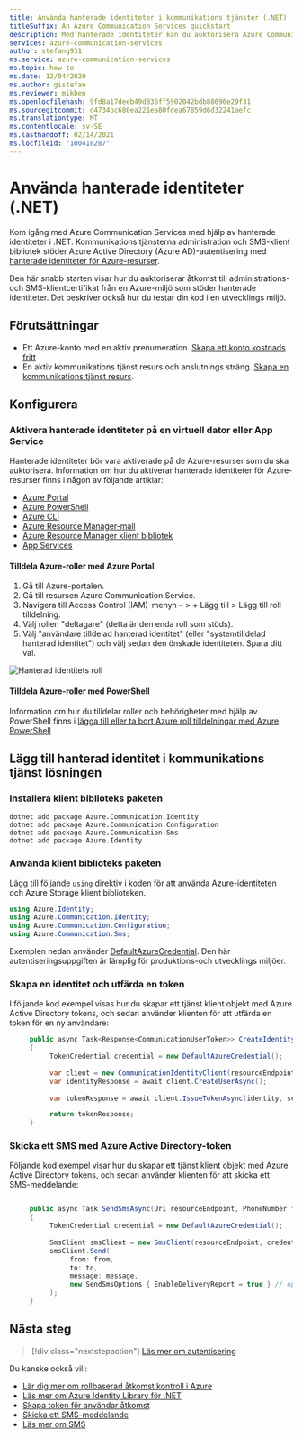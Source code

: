 ```yaml
---
title: Använda hanterade identiteter i kommunikations tjänster (.NET)
titleSuffix: An Azure Communication Services quickstart
description: Med hanterade identiteter kan du auktorisera Azure Communication Services-åtkomst från program som körs i virtuella Azure-datorer, Function-appar och andra resurser.
services: azure-communication-services
author: stefang931
ms.service: azure-communication-services
ms.topic: how-to
ms.date: 12/04/2020
ms.author: gistefan
ms.reviewer: mikben
ms.openlocfilehash: 9fd8a17deeb49d836ff5902042bdb88696e29f31
ms.sourcegitcommit: d4734bc680ea221ea80fdea67859d6d32241aefc
ms.translationtype: MT
ms.contentlocale: sv-SE
ms.lasthandoff: 02/14/2021
ms.locfileid: "100418287"
---
```

# <a name="use-managed-identities-net"></a>Använda hanterade identiteter (.NET)

Kom igång med Azure Communication Services med hjälp av hanterade identiteter i .NET. Kommunikations tjänsterna administration och SMS-klient bibliotek stöder Azure Active Directory (Azure AD)-autentisering med [hanterade identiteter för Azure-resurser](../../active-directory/managed-identities-azure-resources/overview.md).

Den här snabb starten visar hur du auktoriserar åtkomst till administrations-och SMS-klientcertifikat från en Azure-miljö som stöder hanterade identiteter. Det beskriver också hur du testar din kod i en utvecklings miljö.

## <a name="prerequisites"></a>Förutsättningar

 - Ett Azure-konto med en aktiv prenumeration. [Skapa ett konto kostnads fritt](https://azure.microsoft.com/free)
 - En aktiv kommunikations tjänst resurs och anslutnings sträng. [Skapa en kommunikations tjänst resurs](https://docs.microsoft.com/azure/communication-services/quickstarts/create-communication-resource?tabs=windows&pivots=platform-azp).

## <a name="setting-up"></a>Konfigurera

### <a name="enable-managed-identities-on-a-virtual-machine-or-app-service"></a>Aktivera hanterade identiteter på en virtuell dator eller App Service

Hanterade identiteter bör vara aktiverade på de Azure-resurser som du ska auktorisera. Information om hur du aktiverar hanterade identiteter för Azure-resurser finns i någon av följande artiklar:

- [Azure Portal](../../active-directory/managed-identities-azure-resources/qs-configure-portal-windows-vm.md)
- [Azure PowerShell](../../active-directory/managed-identities-azure-resources/qs-configure-powershell-windows-vm.md)
- [Azure CLI](../../active-directory/managed-identities-azure-resources/qs-configure-cli-windows-vm.md)
- [Azure Resource Manager-mall](../../active-directory/managed-identities-azure-resources/qs-configure-template-windows-vm.md)
- [Azure Resource Manager klient bibliotek](../../active-directory/managed-identities-azure-resources/qs-configure-sdk-windows-vm.md)
- [App Services](../../app-service/overview-managed-identity.md)

#### <a name="assign-azure-roles-with-the-azure-portal"></a>Tilldela Azure-roller med Azure Portal

1. Gå till Azure-portalen.
1. Gå till resursen Azure Communication Service.
1. Navigera till Access Control (IAM)-menyn – > + Lägg till > Lägg till roll tilldelning.
1. Välj rollen "deltagare" (detta är den enda roll som stöds).
1. Välj "användare tilldelad hanterad identitet" (eller "systemtilldelad hanterad identitet") och välj sedan den önskade identiteten. Spara ditt val.

![Hanterad identitets roll](media/managed-identity-assign-role.png)

#### <a name="assign-azure-roles-with-powershell"></a>Tilldela Azure-roller med PowerShell

Information om hur du tilldelar roller och behörigheter med hjälp av PowerShell finns i [lägga till eller ta bort Azure roll tilldelningar med Azure PowerShell](../../../articles/role-based-access-control/role-assignments-powershell.md)

## <a name="add-managed-identity-to-your-communication-services-solution"></a>Lägg till hanterad identitet i kommunikations tjänst lösningen

### <a name="install-the-client-library-packages"></a>Installera klient biblioteks paketen

```console
dotnet add package Azure.Communication.Identity
dotnet add package Azure.Communication.Configuration
dotnet add package Azure.Communication.Sms
dotnet add package Azure.Identity
```

### <a name="use-the-client-library-packages"></a>Använda klient biblioteks paketen

Lägg till följande `using` direktiv i koden för att använda Azure-identiteten och Azure Storage klient biblioteken.

```csharp
using Azure.Identity;
using Azure.Communication.Identity;
using Azure.Communication.Configuration;
using Azure.Communication.Sms;
```

Exemplen nedan använder [DefaultAzureCredential](https://docs.microsoft.com/dotnet/api/azure.identity.defaultazurecredential). Den här autentiseringsuppgiften är lämplig för produktions-och utvecklings miljöer.

### <a name="create-an-identity-and-issue-a-token"></a>Skapa en identitet och utfärda en token

I följande kod exempel visas hur du skapar ett tjänst klient objekt med Azure Active Directory tokens, och sedan använder klienten för att utfärda en token för en ny användare:

```csharp
     public async Task<Response<CommunicationUserToken>> CreateIdentityAndIssueTokenAsync(Uri resourceEdnpoint) 
     {
          TokenCredential credential = new DefaultAzureCredential();
     
          var client = new CommunicationIdentityClient(resourceEndpoint, credential);
          var identityResponse = await client.CreateUserAsync();
     
          var tokenResponse = await client.IssueTokenAsync(identity, scopes: new [] { CommunicationTokenScope.VoIP });

          return tokenResponse;
     }
```

### <a name="send-an-sms-with-azure-active-directory-tokens"></a>Skicka ett SMS med Azure Active Directory-token

Följande kod exempel visar hur du skapar ett tjänst klient objekt med Azure Active Directory tokens, och sedan använder klienten för att skicka ett SMS-meddelande:

```csharp

     public async Task SendSmsAsync(Uri resourceEndpoint, PhoneNumber from, PhoneNumber to, string message)
     {
          TokenCredential credential = new DefaultAzureCredential();
     
          SmsClient smsClient = new SmsClient(resourceEndpoint, credential);
          smsClient.Send(
               from: from,
               to: to,
               message: message,
               new SendSmsOptions { EnableDeliveryReport = true } // optional
          );
     }
```

## <a name="next-steps"></a>Nästa steg

> [!div class="nextstepaction"]
> [Läs mer om autentisering](../concepts/authentication.md)

Du kanske också vill:

- [Lär dig mer om rollbaserad åtkomst kontroll i Azure](../../../articles/role-based-access-control/index.yml)
- [Läs mer om Azure Identity Library för .NET](https://docs.microsoft.com/dotnet/api/overview/azure/identity-readme)
- [Skapa token för användar åtkomst](../quickstarts/access-tokens.md)
- [Skicka ett SMS-meddelande](../quickstarts/telephony-sms/send.md)
- [Läs mer om SMS](../concepts/telephony-sms/concepts.md)
